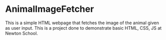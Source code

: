 # AnimalImageFetcher
This is a simple HTML webpage that fetches the image of the animal given as user input.
This is a project done to demonstrate basic HTML, CSS, JS at Newton School.
